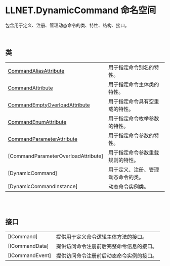 # LLNET.DynamicCommand 命名空间

包含用于定义、注册、管理动态命令的类、特性、结构、接口。

<br>

## 类

|||
|-|-|
|[CommandAliasAttribute](zh_CN/NET/APIs/Namespace/LLNET.DynamicCommand/Class/CommandAliasAttribute/CommandAliasAttribute.md)|用于指定命令别名的特性。|
|[CommandAttribute](zh_CN/NET/APIs/Namespace/LLNET.DynamicCommand/Class/CommandAttribute/CommandAttribute.md)|用于指定命令主体类的特性。|
|[CommandEmptyOverloadAttribute](zh_CN/NET/APIs/Namespace/LLNET.DynamicCommand/Class/CommandEmptyOverloadAttribute/CommandEmptyOverloadAttribute.md)|用于指定命令具有空重载的特性。|
|[CommandEnumAttribute](zh_CN/NET/APIs/Namespace/LLNET.DynamicCommand/Class/CommandEnumAttribute/CommandEnumAttribute.md)|用于指定命令枚举参数的特性。|
|[CommandParameterAttribute](zh_CN/NET/APIs/Namespace/LLNET.DynamicCommand/Class/CommandParameterAttribute/CommandParameterAttribute.md)|用于指定命令参数的特性。|
|[CommandParameterOverloadAttribute]|用于指定命令参数重载规则的特性。|
|[DynamicCommand]|用于定义、注册、管理动态命令的类。|
|[DynamicCommandInstance]|动态命令实例类。|

<br>

<br>

## 接口

|||
|-|-|
|[ICommand]|提供用于定义命令逻辑主体方法的接口。|
|[ICommandData]|提供访问命令注册前后完整命令信息的接口。|
|[ICommandEvent]|提供访问命令注册前后动态命令实例的接口。|



